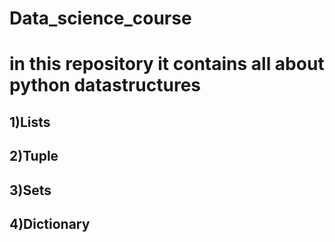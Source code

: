 # Data_science_course
# in this repository it contains all about python datastructures
## 1)Lists
## 2)Tuple
## 3)Sets
## 4)Dictionary
